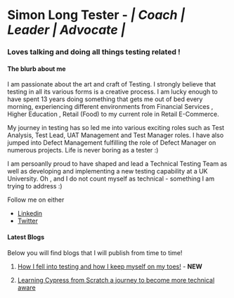 # Simon Long Tester - <i>| Coach | Leader | Advocate | </i>

### Loves talking and doing all things testing related !  

#### The blurb about me

I am passionate about the art and craft of Testing.  I strongly believe that testing in all its various forms is a creative process.  I am lucky enough to have spent 13 years doing something that gets me out of bed every morning, experiencing different environments from Financial Services , Higher Education , Retail (Food) to my current role in Retail E-Commerce.

My journey in testing has so led me into various exciting roles such as Test Analysis, Test Lead, UAT Management and Test Manager roles. I have also jumped into Defect Management fulfilling the role of Defect Manager on numerous projects.  Life is never boring as a tester :)

I am persoanlly proud to have shaped and lead a Technical Testing Team as well as developing and implementing a new testing capability at a UK University. Oh , and I do not count myself as technical - something I am trying to address :)
 
Follow me on either
* [Linkedin](https://www.linkedin.com/in/simonlongtester)
* [Twitter](https://twitter.com/simonlongtester)


#### Latest Blogs

Below you will find blogs that I will publish from time to time!  

1. [How I fell into testing and how I keep myself on my toes!](blog2) - <B>NEW</B>

2. [Learning Cypress from Scratch  a journey to become more technical aware](blog1)



